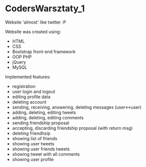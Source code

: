 # CodersWarsztaty_1

Website 'almost' like twitter :P

Website was created using:

- HTML
- CSS
- Bootstrap front-end framework
- OOP PHP
- jQuery
- MySQL


Implemented features:
- registration
- user login and logout
- editing profile data
- deleting account
- sending, receiving, answering, deleting messages (user<->user)
- adding, deleting, editing tweets
- adding, deleting, editing comments
- sending friendship proposal
- accepting, discarding friendship proposal (with return msg)
- deleting friendhsip
- showing list of friends
- showing user tweets
- showing user friends tweets
- showing tweet with all comments
- showing user profile

